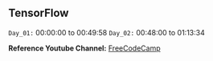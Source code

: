 ## TensorFlow
`Day_01:` 00:00:00 to 00:49:58 
`Day_02:` 00:48:00 to 01:13:34

**Reference Youtube Channel:** [FreeCodeCamp](https://www.youtube.com/watch?v=tPYj3fFJGjk)
